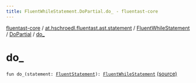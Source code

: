 ```yaml
---
title: FluentWhileStatement.DoPartial.do_ - fluentast-core
---
```


[fluentast-core](../../../index.html) / [at.hschroedl.fluentast.ast.statement](../../index.html) / [FluentWhileStatement](../index.html) / [DoPartial](index.html) / [do_](.)

# do_

`fun do_(statement: `[`FluentStatement`](../../-fluent-statement/index.html)`): `[`FluentWhileStatement`](../index.html) [(source)](https://github.com/hschroedl/FluentAST/tree/master/core/src/main/kotlin//at.hschroedl.fluentast/ast/statement/WhileStatement.kt#L18)